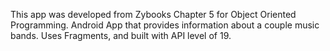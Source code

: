 
This app was developed from Zybooks Chapter 5 for Object Oriented Programming.
Android App that provides information about a couple music bands. Uses Fragments, and built with API level of 19.